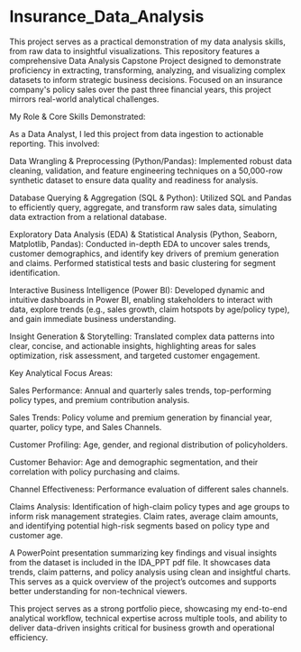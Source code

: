 # Insurance_Data_Analysis

This project serves as a practical demonstration of my data analysis skills, from raw data to insightful visualizations.
This repository features a comprehensive Data Analysis Capstone Project designed to demonstrate proficiency in extracting, transforming, analyzing, and visualizing complex datasets to inform strategic business decisions. Focused on an insurance company's policy sales over the past three financial years, this project mirrors real-world analytical challenges.

My Role & Core Skills Demonstrated:

As a Data Analyst, I led this project from data ingestion to actionable reporting. This involved:

Data Wrangling & Preprocessing (Python/Pandas): Implemented robust data cleaning, validation, and feature engineering techniques on a 50,000-row synthetic dataset to ensure data quality and readiness for analysis.

Database Querying & Aggregation (SQL & Python): Utilized SQL and Pandas to efficiently query, aggregate, and transform raw sales data, simulating data extraction from a relational database.

Exploratory Data Analysis (EDA) & Statistical Analysis (Python, Seaborn, Matplotlib, Pandas): Conducted in-depth EDA to uncover sales trends, customer demographics, and identify key drivers of premium generation and claims. Performed statistical tests and basic clustering for segment identification.

Interactive Business Intelligence (Power BI): Developed dynamic and intuitive dashboards in Power BI, enabling stakeholders to interact with data, explore trends (e.g., sales growth, claim hotspots by age/policy type), and gain immediate business understanding.

Insight Generation & Storytelling: Translated complex data patterns into clear, concise, and actionable insights, highlighting areas for sales optimization, risk assessment, and targeted customer engagement.

Key Analytical Focus Areas:

Sales Performance: Annual and quarterly sales trends, top-performing policy types, and premium contribution analysis.

Sales Trends: Policy volume and premium generation by financial year, quarter, policy type, and Sales Channels.

Customer Profiling: Age, gender, and regional distribution of policyholders.

Customer Behavior: Age and demographic segmentation, and their correlation with policy purchasing and claims.

Channel Effectiveness: Performance evaluation of different sales channels.

Claims Analysis: Identification of high-claim policy types and age groups to inform risk management strategies. Claim rates, average claim amounts, and identifying potential high-risk segments based on policy type and customer age.

A PowerPoint presentation summarizing key findings and visual insights from the dataset is included in the IDA_PPT pdf file. It showcases data trends, claim patterns, and policy analysis using clean and insightful charts. This serves as a quick overview of the project’s outcomes and supports better understanding for non-technical viewers.

This project serves as a strong portfolio piece, showcasing my end-to-end analytical workflow, technical expertise across multiple tools, and ability to deliver data-driven insights critical for business growth and operational efficiency.


